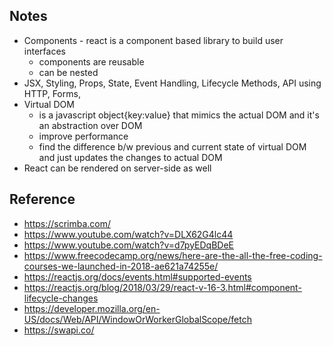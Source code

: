 ## Notes
- Components - react is a component based library to build user interfaces
  - components are reusable 
  - can be nested
- JSX, Styling, Props, State, Event Handling, Lifecycle Methods, API using HTTP, Forms, 
- Virtual DOM 
  - is a javascript object{key:value} that mimics the actual DOM and it's an abstraction over DOM 
  - improve performance
  - find the difference b/w previous and current state of virtual DOM and just updates the changes to actual DOM
- React can be rendered on server-side as well



## Reference
- https://scrimba.com/
- https://www.youtube.com/watch?v=DLX62G4lc44 
- https://www.youtube.com/watch?v=d7pyEDqBDeE
- https://www.freecodecamp.org/news/here-are-the-all-the-free-coding-courses-we-launched-in-2018-ae621a74255e/
- https://reactjs.org/docs/events.html#supported-events
- https://reactjs.org/blog/2018/03/29/react-v-16-3.html#component-lifecycle-changes
- https://developer.mozilla.org/en-US/docs/Web/API/WindowOrWorkerGlobalScope/fetch
- https://swapi.co/
